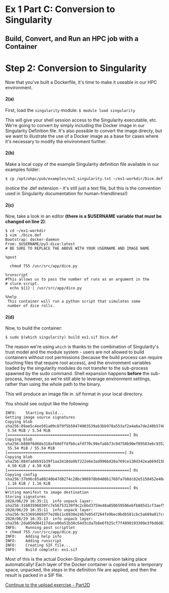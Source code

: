 # Ex 1 Part C: Conversion to Singularity
## Build, Convert, and Run an HPC job with a Container


# Step 2: Conversion to Singularity
Now that you've built a Dockerfile, it's time to make it useable in our 
HPC environment.

#### 2(a)
First, load the `singularity` module:
```$ module load singularity```

This will give your shell session access to the Singularity executable, etc.
We're going to convert by simply including the Docker image
in our Singularity Definition file. It's also possible to convert the image
directy, but we want to illustrate the use of a Docker image as a base 
for cases where it's necessary to modify the environment further.

#### 2(b)
Make a local copy of the example Singularity definition file available in
our examples folder:

```$ cp /opt/ohpc/pub/examples/ex1_singularity.txt ~/ex1-workdir/Dice.def```

(notice the .def extension - it's still just a text file, but
this is the convention used in Singularity documentation for 
human-friendliness!)

#### 2(c)
Now, take a look in an editor **(there is a $USERNAME variable that must be changed on line 2)**:
```
$ cd ~/ex1-workdir
$ vim ./Dice.def
Bootstrap: docker-daemon
From: $USERNAME/py3-dice:latest
# BE SURE TO REPLACE THE ABOVE WITH YOUR USERNAME AND IMAGE NAME

%post

  chmod 755 /usr/src/app/dice.py

%runscript
#This allows us to pass the number of runs as an argument in the
# slurm script.
  echo ${1} | /usr/src/app/dice.py

%help
 This container will run a python script that simulates some
 number of dice rolls.
```

#### 2(d)
Now, to build the container:

```$ sudo $(which singularity) build ex1.sif Dice.def```

The reason we're using `which` is thanks to the combination of Singularity's 
trust model and the module system - users are not allowed to build containers
without root permissions (because the build process can require touching
files that require root access), and the environment variables loaded by
the singularity modules do not transfer to the sub-process spawned by the
sudo command. Shell expansion happens **before** the sub-process, however, 
so we're still able to leverage environment settings, rather than using
the whole path to the binary.

This will produce an image file in .sif format in your local directory.

You should see output like the following:
```
INFO:    Starting build...
Getting image source signatures
Copying blob sha256:89ae5c4ee501a09c879f5b58474003539ab3bb978a553af2a4a6a7de248b5740
 5.54 MiB / 5.54 MiB [======================================================] 0s
Copying blob sha256:b880f6d68a318af60dffdfb6cafdf70c99efa6b73c04758b90ef89583e6c9352
 55.54 MiB / 55.54 MiB [====================================================] 3s
Copying blob sha256:884fad4b91b39f1aa3418da9b7222e6e3ad9966d20a769ce138d342ea669d15b
 4.50 KiB / 4.50 KiB [======================================================] 0s
Copying config sha256:37b96c85a80240b47d8274c28bc906978b0480b1768fa7b8dc82e5150452e40a
 1.16 KiB / 1.16 KiB [======================================================] 0s
Writing manifest to image destination
Storing signatures
2020/06/29 16:35:11  info unpack layer: sha256:31603596830fc7e56753139f9c2c6bd3759e48a850659506ebfb885d1cf3aef5
2020/06/29 16:35:11  info unpack layer: sha256:9c536910693f7e20b11c6930e24b7e05d7264fe9bec0bdb581cbc5a689a817c4
2020/06/29 16:35:13  info unpack layer: sha256:2da056d84117dace00a51b38c64d3cda7b8e6fb25cf7f4890193309e3f6d6d63
INFO:    Running post scriptlet
+ chmod 755 /usr/src/app/dice.py
INFO:    Adding help info
INFO:    Adding runscript
INFO:    Creating SIF file...
INFO:    Build complete: ex1.sif
```
Most of this is the actual Docker-Singularity conversion taking place automatically!
Each layer of the Docker container is copied into a temporary space, 
unpacked, the steps in the definition file are applied, and then the result is 
packed in a SIF file.


[Continue to the upload exercise - Part2D](https://github.com/XSEDE/Container_Tutorial/blob/main/SGCI2021/Ex1%20Part%20D%20-%20Running.md)
